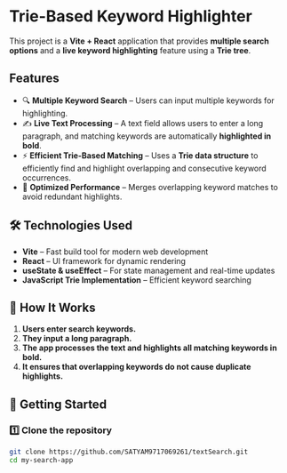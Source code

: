 # Trie-Based Keyword Highlighter  

This project is a **Vite + React** application that provides **multiple search options** and a **live keyword highlighting** feature using a **Trie tree**.  

## Features  
- 🔍 **Multiple Keyword Search** – Users can input multiple keywords for highlighting.  
- ✍️ **Live Text Processing** – A text field allows users to enter a long paragraph, and matching keywords are automatically **highlighted in bold**.  
- ⚡ **Efficient Trie-Based Matching** – Uses a **Trie data structure** to efficiently find and highlight overlapping and consecutive keyword occurrences.  
- 🚀 **Optimized Performance** – Merges overlapping keyword matches to avoid redundant highlights.  

## 🛠️ Technologies Used  
- **Vite** – Fast build tool for modern web development  
- **React** – UI framework for dynamic rendering  
- **useState & useEffect** – For state management and real-time updates  
- **JavaScript Trie Implementation** – Efficient keyword searching  

## 📌 How It Works  
1. **Users enter search keywords.**  
2. **They input a long paragraph.**  
3. **The app processes the text and highlights all matching keywords in bold.**  
4. **It ensures that overlapping keywords do not cause duplicate highlights.**  

## 🚀 Getting Started  

### 1️⃣ Clone the repository  
```sh
git clone https://github.com/SATYAM9717069261/textSearch.git
cd my-search-app
